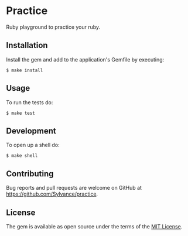 # Practice

Ruby playground to practice your ruby.

## Installation

Install the gem and add to the application's Gemfile by executing:

    $ make install

## Usage

To run the tests do:

    $ make test

## Development

To open up a shell do:

    $ make shell

## Contributing

Bug reports and pull requests are welcome on GitHub at https://github.com/Sylvance/practice.

## License

The gem is available as open source under the terms of the [MIT License](https://opensource.org/licenses/MIT).
